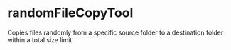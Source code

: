 # randomFileCopyTool
Copies files randomly from a specific source folder to a destination folder within a total size limit
